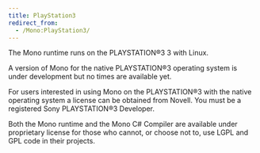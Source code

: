 ```yaml
---
title: PlayStation3
redirect_from:
  - /Mono:PlayStation3/
---
```


The Mono runtime runs on the PLAYSTATION®3 3 with Linux.

A version of Mono for the native PLAYSTATION®3 operating system is under development but no times are available yet.

For users interested in using Mono on the PLAYSTATION®3 with the native operating system a license can be obtained from Novell. You must be a registered Sony PLAYSTATION®3 Developer.

Both the Mono runtime and the Mono C# Compiler are available under proprietary license for those who cannot, or choose not to, use LGPL and GPL code in their projects.
